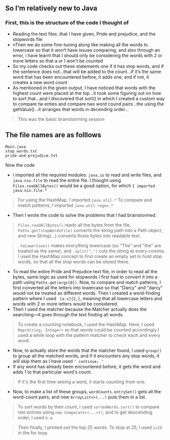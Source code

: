 ## So I’m relatively new to Java
### First, this is the structure of the code I thought of 
- Reading the text files..that I have given, Pride and prejudice, and the stopwords file 
- nThen we do some fine-tuning along like making all the words to lowercase so that it won’t have issues comparing, and also through an error, i have learnt that I should only be considering the words with 2 or more letters so that a or I won’t be counted 
- So my code checks out these statements one if it has stop words, and if the sentence does not…that will be added to the count…if it’s the same word that has been encountered before, it adds one, and if not, it creates a new word count 
- As mentioned in the given output, I have noticed that words with the highest count were placed at the top…it took some figuring out on how to sort that…and I discovered that sort() in which I created a custom way to compare tw enties and compare two word cound pairs…the using the getValue()…it arranges that words in decending order…
> This was the basic brainstorming session 

## The file names are as folllows 
```
Main.java
stop_words.txt
pride-and-prejudice.txt
```

Now the code 
- I imported all the required modules: `java.io` to read and write files, and `java.nio.file` to read the entire file. I thought using `Files.readAllBytes()` would be a good option, for which `I imported java.nio.file.*`
> For using the HashMap, I imported `java.util.*`
> To compare and match patterns, I imported `java.util.regex.*`
- Then I wrote the code to solve the problems that I had brainstormed.
> `Files.readAllBytes()` reads all the bytes from the file, `Paths.get(stopWordsFile)` converts the string path into a Path object, and new String(...) converts those bytes into readable text.

> `.toLowerCase()` makes everything lowercase (so "The" and "the" are treated as the same), and `.split(",")` cuts the string at every comma.
I used the HashMap concept to first create an empty set to hold stop words, so that all the stop words can be stored there.
- To read the entire Pride and Prejudice text file, in order to read all the bytes, same logic as used for stopwords I first had to convert it into a path using `Paths.get(args[0])`.
Now, to compare and match patterns, I first converted all the letters into lowercase so that "Darcy" and "darcy" would not be treated as different words. Then I created a word-finding pattern where I used ` [a-z]{2,}`, meaning that all lowercase letters and words with 2 or more letters would be considered. 
- Then I used the matcher because the Matcher actually does the searching—it goes through the text finding all words.
> To create a counting notebook, I used the HashMap. Here, I used `Map<String, Integer>` so that words could be counted accordingly.I used a while loop with the pattern matcher to check each and every word.
- Now, to actually store the words that the matcher found, I used `group()` to group all the matched words, and if it encounters any stop words, it will skip them as I have used `‘ continue; ‘`
- If any word has already been encountered before, it gets the word and adds 1 to that particular word's count.
> If it's the first time seeing a word, it starts counting from one.
- Now, to make a list of these groups, `wordCounts.entrySet()` gets all the word-count pairs, and new `ArrayList<>(...)` puts them in a list.
> To sort words by their count, I used `sortedWords.sort()` to compare two entries using `new Comparator<...>()`, and to get descending order, I used `b-a`.

> Then finally, I printed out the top 25 words. To stop at 25, I used `i<25` in the for loop.

